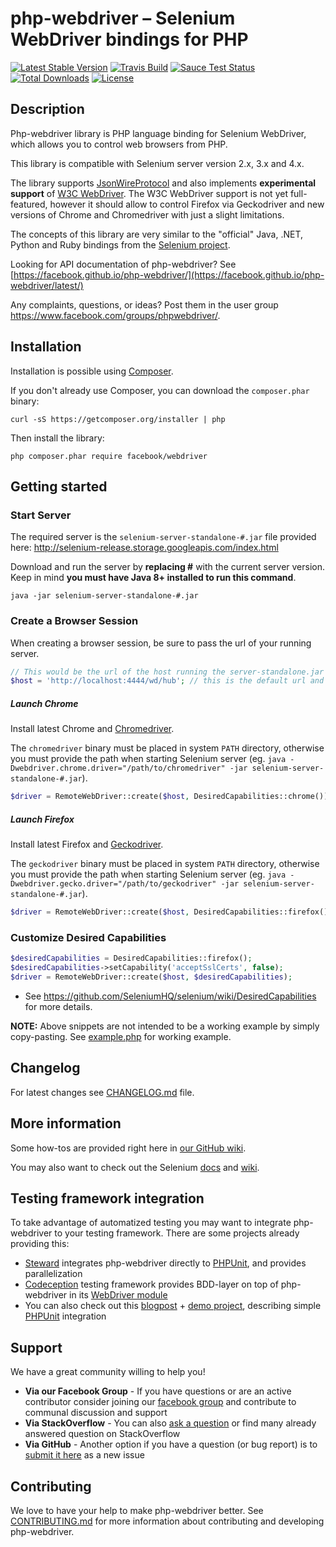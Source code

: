 # php-webdriver – Selenium WebDriver bindings for PHP

[![Latest Stable Version](https://img.shields.io/packagist/v/facebook/webdriver.svg?style=flat-square)](https://packagist.org/packages/facebook/webdriver)
[![Travis Build](https://img.shields.io/travis/facebook/php-webdriver/community.svg?style=flat-square)](https://travis-ci.org/facebook/php-webdriver)
[![Sauce Test Status](https://saucelabs.com/buildstatus/php-webdriver)](https://saucelabs.com/u/php-webdriver)
[![Total Downloads](https://img.shields.io/packagist/dt/facebook/webdriver.svg?style=flat-square)](https://packagist.org/packages/facebook/webdriver)
[![License](https://img.shields.io/packagist/l/facebook/webdriver.svg?style=flat-square)](https://packagist.org/packages/facebook/webdriver)

## Description
Php-webdriver library is PHP language binding for Selenium WebDriver, which allows you to control web browsers from PHP.

This library is compatible with Selenium server version 2.x, 3.x and 4.x.

The library supports [JsonWireProtocol](https://github.com/SeleniumHQ/selenium/wiki/JsonWireProtocol) and also
implements **experimental support** of [W3C WebDriver](https://w3c.github.io/webdriver/webdriver-spec.html).
The W3C WebDriver support is not yet full-featured, however it should allow to control Firefox via Geckodriver and new
versions of Chrome and Chromedriver with just a slight limitations.

The concepts of this library are very similar to the "official" Java, .NET, Python and Ruby bindings from the
[Selenium project](https://github.com/SeleniumHQ/selenium/).

Looking for API documentation of php-webdriver? See [https://facebook.github.io/php-webdriver/](https://facebook.github.io/php-webdriver/latest/)

Any complaints, questions, or ideas? Post them in the user group https://www.facebook.com/groups/phpwebdriver/.

## Installation

Installation is possible using [Composer](https://getcomposer.org/).

If you don't already use Composer, you can download the `composer.phar` binary:

    curl -sS https://getcomposer.org/installer | php

Then install the library:

    php composer.phar require facebook/webdriver

## Getting started

### Start Server

The required server is the `selenium-server-standalone-#.jar` file provided here: http://selenium-release.storage.googleapis.com/index.html

Download and run the server by **replacing #** with the current server version. Keep in mind **you must have Java 8+ installed to run this command**.

    java -jar selenium-server-standalone-#.jar

### Create a Browser Session

When creating a browser session, be sure to pass the url of your running server.

```php
// This would be the url of the host running the server-standalone.jar
$host = 'http://localhost:4444/wd/hub'; // this is the default url and port where Selenium server starts
```

##### Launch Chrome

Install latest Chrome and [Chromedriver](https://sites.google.com/a/chromium.org/chromedriver/downloads).

The `chromedriver` binary must be placed in system `PATH` directory, otherwise you must provide the path when starting Selenium server
(eg. `java -Dwebdriver.chrome.driver="/path/to/chromedriver" -jar selenium-server-standalone-#.jar`).

```php
$driver = RemoteWebDriver::create($host, DesiredCapabilities::chrome());
```

##### Launch Firefox

Install latest Firefox and [Geckodriver](https://github.com/mozilla/geckodriver/releases).

The `geckodriver` binary must be placed in system `PATH` directory, otherwise you must provide the path when starting Selenium server
(eg. `java -Dwebdriver.gecko.driver="/path/to/geckodriver" -jar selenium-server-standalone-#.jar`).


```php
$driver = RemoteWebDriver::create($host, DesiredCapabilities::firefox());
```

### Customize Desired Capabilities

```php
$desiredCapabilities = DesiredCapabilities::firefox();
$desiredCapabilities->setCapability('acceptSslCerts', false);
$driver = RemoteWebDriver::create($host, $desiredCapabilities);
```

* See https://github.com/SeleniumHQ/selenium/wiki/DesiredCapabilities for more details.

**NOTE:** Above snippets are not intended to be a working example by simply copy-pasting. See [example.php](example.php) for working example.

## Changelog
For latest changes see [CHANGELOG.md](CHANGELOG.md) file.

## More information

Some how-tos are provided right here in [our GitHub wiki](https://github.com/facebook/php-webdriver/wiki).

You may also want to check out the Selenium [docs](http://docs.seleniumhq.org/docs/) and [wiki](https://github.com/SeleniumHQ/selenium/wiki).

## Testing framework integration

To take advantage of automatized testing you may want to integrate php-webdriver to your testing framework.
There are some projects already providing this:

- [Steward](https://github.com/lmc-eu/steward) integrates php-webdriver directly to [PHPUnit](https://phpunit.de/), and provides parallelization
- [Codeception](http://codeception.com) testing framework provides BDD-layer on top of php-webdriver in its [WebDriver module](http://codeception.com/docs/modules/WebDriver)
- You can also check out this [blogpost](http://codeception.com/11-12-2013/working-with-phpunit-and-selenium-webdriver.html) + [demo project](https://github.com/DavertMik/php-webdriver-demo), describing simple [PHPUnit](https://phpunit.de/) integration

## Support

We have a great community willing to help you!

- **Via our Facebook Group** - If you have questions or are an active contributor consider joining our [facebook group](https://www.facebook.com/groups/phpwebdriver/) and contribute to communal discussion and support
- **Via StackOverflow** - You can also [ask a question](https://stackoverflow.com/questions/ask?tags=php+selenium-webdriver) or find many already answered question on StackOverflow
- **Via GitHub** - Another option if you have a question (or bug report) is to [submit it here](https://github.com/facebook/php-webdriver/issues/new) as a new issue

## Contributing

We love to have your help to make php-webdriver better. See [CONTRIBUTING.md](CONTRIBUTING.md) for more information about contributing and developing php-webdriver.
